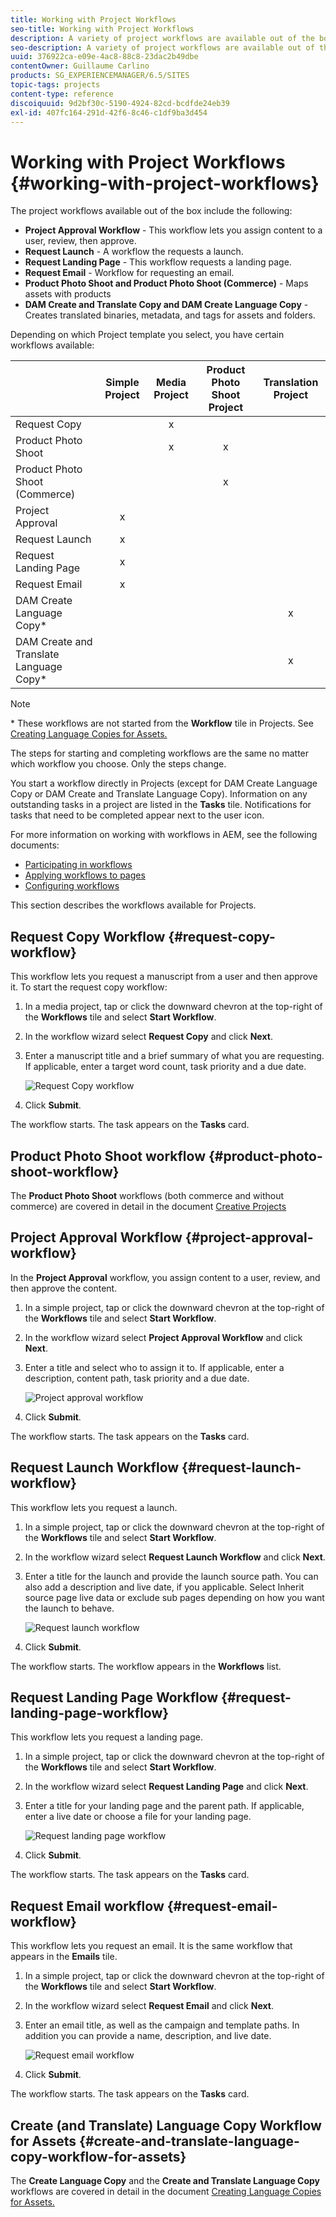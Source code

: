 ```yaml
---
title: Working with Project Workflows
seo-title: Working with Project Workflows
description: A variety of project workflows are available out of the box.
seo-description: A variety of project workflows are available out of the box.
uuid: 376922ca-e09e-4ac8-88c8-23dac2b49dbe
contentOwner: Guillaume Carlino
products: SG_EXPERIENCEMANAGER/6.5/SITES
topic-tags: projects
content-type: reference
discoiquuid: 9d2bf30c-5190-4924-82cd-bcdfde24eb39
exl-id: 407fc164-291d-42f6-8c46-c1df9ba3d454
---
```


# Working with Project Workflows {#working-with-project-workflows}

The project workflows available out of the box include the following:

* **Project Approval Workflow** - This workflow lets you assign content to a user, review, then approve.
* **Request Launch** - A workflow the requests a launch.
* **Request Landing Page** - This workflow requests a landing page.
* **Request Email** - Workflow for requesting an email.
* **Product Photo Shoot and Product Photo Shoot (Commerce)** - Maps assets with products
* **DAM Create and Translate Copy and DAM Create Language Copy** - Creates translated binaries, metadata, and tags for assets and folders.

Depending on which Project template you select, you have certain workflows available:

|   |**Simple Project** |**Media Project** |**Product Photo Shoot Project** |**Translation Project** |
|---|:-:|:-:|:-:|:-:|
| Request Copy |  |x |  |  |
| Product Photo Shoot |  |x |x |  |
| Product Photo Shoot (Commerce) |  |  |x |  |
| Project Approval |x |  |  |  |
| Request Launch |x |  |  |  |
| Request Landing Page |x |  |  |  |
| Request Email |x |  |  |  |
| DAM Create Language Copy&ast; |  |  |  |x |
| DAM Create and Translate Language Copy&ast; |  |  |  |x |

>[!NOTE]
>
>&ast; These workflows are not started from the **Workflow** tile in Projects. See [Creating Language Copies for Assets.](/help/sites-administering/tc-manage.md)

The steps for starting and completing workflows are the same no matter which workflow you choose. Only the steps change.

You start a workflow directly in Projects (except for DAM Create Language Copy or DAM Create and Translate Language Copy). Information on any outstanding tasks in a project are listed in the **Tasks** tile. Notifications for tasks that need to be completed appear next to the user icon.

For more information on working with workflows in AEM, see the following documents:

* [Participating in workflows](/help/sites-authoring/workflows-participating.md)
* [Applying workflows to pages](/help/sites-authoring/workflows-applying.md)
* [Configuring workflows](/help/sites-administering/workflows.md)

This section describes the workflows available for Projects.

## Request Copy Workflow {#request-copy-workflow}

This workflow lets you request a manuscript from a user and then approve it. To start the request copy workflow:

1. In a media project, tap or click the downward chevron at the top-right of the **Workflows** tile and select **Start Workflow**.
1. In the workflow wizard select **Request Copy** and click **Next**.
1. Enter a manuscript title and a brief summary of what you are requesting. If applicable, enter a target word count, task priority and a due date.

   ![Request Copy workflow](assets/project-request-copy-workflow.png)

1. Click **Submit**.

The workflow starts. The task appears on the **Tasks** card.

## Product Photo Shoot workflow {#product-photo-shoot-workflow}

The **Product Photo Shoot** workflows (both commerce and without commerce) are covered in detail in the document [Creative Projects](/help/sites-authoring/managing-product-information.md)

## Project Approval Workflow {#project-approval-workflow}

In the **Project Approval** workflow, you assign content to a user, review, and then approve the content.

1. In a simple project, tap or click the downward chevron at the top-right of the **Workflows** tile and select **Start Workflow**.
1. In the workflow wizard select **Project Approval Workflow** and click **Next**.
1. Enter a title and select who to assign it to. If applicable, enter a description, content path, task priority and a due date.

   ![Project approval workflow](assets/project-approval-workflow.png)

1. Click **Submit**.

The workflow starts. The task appears on the **Tasks** card.

## Request Launch Workflow {#request-launch-workflow}

This workflow lets you request a launch.

1. In a simple project, tap or click the downward chevron at the top-right of the **Workflows** tile and select **Start Workflow**.
1. In the workflow wizard select **Request Launch Workflow** and click **Next**.
1. Enter a title for the launch and provide the launch source path. You can also add a description and live date, if you applicable. Select Inherit source page live data or exclude sub pages depending on how you want the launch to behave.

   ![Request launch workflow](assets/project-request-launch-workflow.png)

1. Click **Submit**.

The workflow starts. The workflow appears in the **Workflows** list.

## Request Landing Page Workflow {#request-landing-page-workflow}

This workflow lets you request a landing page.

1. In a simple project, tap or click the downward chevron at the top-right of the **Workflows** tile and select **Start Workflow**.
1. In the workflow wizard select **Request Landing Page** and click **Next**.
1. Enter a title for your landing page and the parent path. If applicable, enter a live date or choose a file for your landing page.

   ![Request landing page workflow](assets/project-request-landing-page-workflow.png)

1. Click **Submit**.

The workflow starts. The task appears on the **Tasks** card.

## Request Email workflow {#request-email-workflow}

This workflow lets you request an email. It is the same workflow that appears in the **Emails** tile.

1. In a simple project, tap or click the downward chevron at the top-right of the **Workflows** tile and select **Start Workflow**.
1. In the workflow wizard select **Request Email** and click **Next**.
1. Enter an email title, as well as the campaign and template paths. In addition you can provide a name, description, and live date.

   ![Request email workflow](assets/project-request-email-workflow.png)

1. Click **Submit**.

The workflow starts. The task appears on the **Tasks** card.

## Create (and Translate) Language Copy Workflow for Assets {#create-and-translate-language-copy-workflow-for-assets}

The **Create Language Copy** and the **Create and Translate Language Copy** workflows are covered in detail in the document [Creating Language Copies for Assets.](/help/assets/translation-projects.md)
